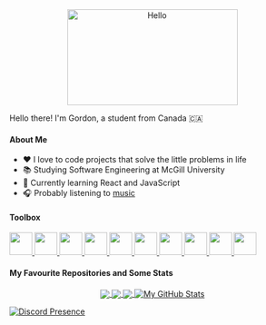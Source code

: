 <div align="center">
   <img align="center" width="300" height="169" src="https://user-images.githubusercontent.com/77747704/170804049-584d6818-1f80-4073-bbba-563e02a3fcd2.png" alt="Hello">
</div>

Hello there! I'm Gordon, a student from Canada 🇨🇦

#### About Me
- ❤️ I love to code projects that solve the little problems in life
- 📚 Studying Software Engineering at McGill University
- 💼 Currently learning React and JavaScript
- 🎧 Probably listening to [music](https://open.spotify.com/playlist/66AeDiMrDqXStAK0DnrcYA?si=e128f373ef7847bd)

#### Toolbox
<p align="left">
   
   <!-- SWIFTUI --> 
   <a href="https://developer.apple.com/xcode/swiftui/"> 
      <img src="https://user-images.githubusercontent.com/77747704/177707038-67b6ae85-ab5c-41f3-9363-23c3ed013b59.png" width="40" height="40" /> 
   </a> 
   
   <!-- SWIFT -->
   <a href="https://developer.apple.com/swift/">
      <img src="https://user-images.githubusercontent.com/77747704/177408815-db8074f0-815f-4efd-b927-200af7e1dcff.png" width="40" height="40" /> 
   </a> 
   
   <!-- REACT --> 
   <a href="https://reactjs.org"> 
      <img src="https://user-images.githubusercontent.com/77747704/213636310-6c5d8887-128e-48bc-996c-4994c0df8ac0.png" width="40" height="40" /> 
   </a> 

   <!-- JS --> 
   <a href="https://www.javascript.com"> 
      <img src="https://user-images.githubusercontent.com/77747704/213636464-09191e85-c1f3-4040-b5a7-d043242a79e1.png" width="40" height="40" /> 
   </a> 
   
   <!-- HTML --> 
   <a href="https://www.w3.org/html/"> 
      <img src="https://user-images.githubusercontent.com/77747704/177707037-3945dd1b-13bf-4fd9-bdde-8c0888bdcb4f.png" width="40" height="40" /> 
   </a> 
   
   <!-- CSS --> 
   <a href="https://developer.mozilla.org/en-US/docs/Learn/CSS/First_steps/What_is_CSS"> 
      <img src="https://user-images.githubusercontent.com/77747704/177707032-d1534118-d146-4d1b-95ed-6be01ace4829.png" width="40" height="40" /> 
   </a> 
   
   <!-- PYTHON --> 
   <a href="https://www.python.org"> 
      <img src="https://user-images.githubusercontent.com/77747704/177408817-e78c209b-57fb-4c50-8e6c-ab3dcc6c7d21.png" width="40" height="40" /> 
   </a> 
   
   <!-- JAVA --> 
   <a href="https://www.oracle.com/java/"> 
      <img src="https://user-images.githubusercontent.com/77747704/195940918-39b845bf-a738-4ce8-98dc-15e2cf63ae6e.png" width="40" height="40" /> 
   </a>
   
   <!-- BASH --> 
   <a href="https://www.gnu.org/software/bash/"> 
      <img src="https://user-images.githubusercontent.com/77747704/197057934-a8ac49b4-e59a-4253-be24-1eb566fd9748.png" width="40" height="40" /> 
   </a>
   
   <!-- C --> 
   <a href="https://en.wikipedia.org/wiki/C_(programming_language)"> 
      <img src="https://user-images.githubusercontent.com/77747704/202780365-d3c6dd6d-9450-406f-b658-8bbb6774edf0.png" width="40" height="40" />
   </a> 
   
</p>


<!-- From https://github.com/anuraghazra/github-readme-stats -->

#### My Favourite Repositories and Some Stats
<p align="center">
   <a href="https://github.com/SoloUnity/Valorant-Store-Checker-iOS-App">
     <img align="center" src="https://github-readme-stats.vercel.app/api/pin/?username=SoloUnity&repo=Valorant-Store-Checker-iOS-App" />
   </a>

   <a href="https://github.com/SoloUnity/macos-apps-and-enhancements">
     <img align="center" src="https://github-readme-stats.vercel.app/api/pin/?username=SoloUnity&repo=macos-apps-and-enhancements" />
   </a>    

   <a href="https://github.com/SoloUnity?tab=repositories">
     <img align="center" src="https://github-readme-stats.vercel.app/api/top-langs/?username=SoloUnity&langs_count=4&count_private=true" />
   </a>

   <a href="https://github.com/SoloUnity?tab=repositories">
     <img align="center" src="https://github-readme-stats.vercel.app/api?username=SoloUnity&show_icons=true&line_height=40&count_private=true&hide=prs" alt="My GitHub Stats" />
   </a>
   
   [![Discord Presence](https://lanyard.cnrad.dev/api/gordong#3637)](https://discord.com/users/gordong#3637)
</p>


